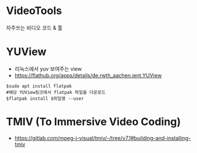# VideoTools
자주쓰는 비디오 코드 & 툴


# YUView
- 리눅스에서 yuv 보여주는 view
- https://flathub.org/apps/details/de.rwth_aachen.ient.YUView
```
$sudo apt install flatpak
#해당 YUView링크에서 flatpak 파일을 다운로드
$flatpak install $파일명 --user
```

# TMIV (To Immersive Video Coding)
- https://gitlab.com/mpeg-i-visual/tmiv/-/tree/v7.1#building-and-installing-tmiv
